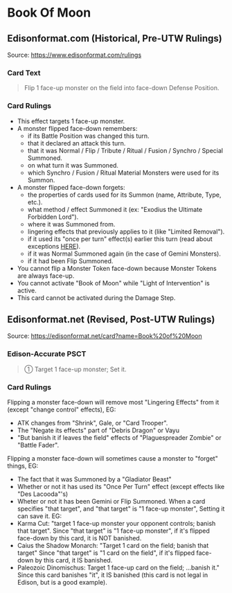 # Book Of Moon

## Edisonformat.com (Historical, Pre-UTW Rulings)

Source: https://www.edisonformat.com/rulings

### Card Text

> Flip 1 face-up monster on the field into face-down Defense Position.

### Card Rulings

*   This effect targets 1 face-up monster.
*   A monster flipped face-down remembers:
    *   if its Battle Position was changed this turn.
    *   that it declared an attack this turn.
    *   that it was Normal / Flip / Tribute / Ritual / Fusion / Synchro / Special Summoned.
    *   on what turn it was Summoned.
    *   which Synchro / Fusion / Ritual Material Monsters were used for its Summon.
*   A monster flipped face-down forgets:
    *   the properties of cards used for its Summon (name, Attribute, Type, etc.).
    *   what method / effect Summoned it (ex: "Exodius the Ultimate Forbidden Lord").
    *   where it was Summoned from.
    *   lingering effects that previously applies to it (like "Limited Removal").
    *   if it used its "once per turn" effect(s) earlier this turn (read about exceptions [HERE](https://www.edisonformat.com/home/basic-strategy-flip-flop-fundamentals)).
    *   if it was Normal Summoned again (in the case of Gemini Monsters).
    *   if it had been Flip Summoned.
*   You cannot flip a Monster Token face-down because Monster Tokens are always face-up.
*   You cannot activate "Book of Moon" while "Light of Intervention" is active.
*   This card cannot be activated during the Damage Step.

## Edisonformat.net (Revised, Post-UTW Rulings)

Source: https://edisonformat.net/card?name=Book%20of%20Moon

### Edison-Accurate PSCT

> ① Target 1 face-up monster; Set it.

### Card Rulings

Flipping a monster face-down will remove most "Lingering Effects" from it (except "change control" effects), EG:
*   ATK changes from "Shrink", Gale, or "Card Trooper".
*   The "Negate its effects" part of "Debris Dragon" or Vayu
*   "But banish it if leaves the field" effects of "Plaguespreader Zombie" or "Battle Fader".

Flipping a monster face-down will sometimes cause a monster to "forget" things, EG:
*   The fact that it was Summoned by a "Gladiator Beast"
*   Whether or not it has used its "Once Per Turn" effect (except effects like "Des Lacooda"'s)
*   Wheter or not it has been Gemini or Flip Summoned.
When a card specifies "that target", and "that target" is "1 face-up monster", Setting it can save it. EG:
*   Karma Cut: "target 1 face-up monster your opponent controls; banish that target".
Since "that target" is "1 face-up monster", if it's flipped face-down by this card, it is NOT banished.
*   Caius the Shadow Monarch: "Target 1 card on the field; banish that target"
Since "that target" is "1 card on the field", if it's flipped face-down by this card, it IS banished.
*   Paleozoic Dinomischus: Target 1 face-up card on the field; ...banish it."
Since this card banishes "it", it IS banished (this card is not legal in Edison, but is a good example).
            